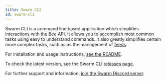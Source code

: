 ```yaml
---
title: Swarm CLI
id: swarm-cli
---
```


Swarm CLI is a command line based application which simplifies interactions with the Bee API. It allows you to accomplish most common tasks using easy to understand commands. It also greatly simplifies certain more complex tasks, such as as the management of [feeds](/docs/develop/tools-and-features/feeds).  

For installation and usage instructions, [see the README](https://github.com/ethersphere/swarm-cli/blob/master/README.md).

To check the latest version, see the Swarm CLI [releases page](https://github.com/ethersphere/swarm-cli/releases).

For further support and information, [join the Swarm Discord server](https://discord.com/invite/GU22h2utj6).